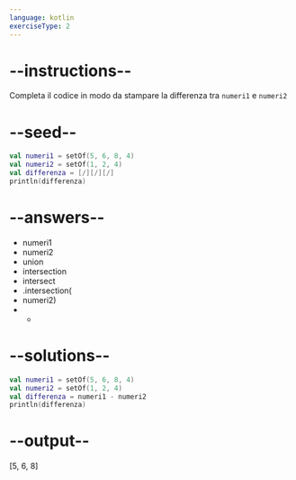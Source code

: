 ```yaml
---
language: kotlin
exerciseType: 2
---
```


# --instructions--

Completa il codice in modo da stampare la differenza tra `numeri1` e `numeri2`

# --seed--

```kotlin
val numeri1 = setOf(5, 6, 8, 4)
val numeri2 = setOf(1, 2, 4)
val differenza = [/][/][/]
println(differenza)
```

# --answers--

- numeri1
- numeri2
- union
-  intersection 
-  intersect 
- .intersection(
- numeri2)
-  - 

# --solutions--

```kotlin
val numeri1 = setOf(5, 6, 8, 4)
val numeri2 = setOf(1, 2, 4)
val differenza = numeri1 - numeri2
println(differenza)
```

# --output--

[5, 6, 8]
